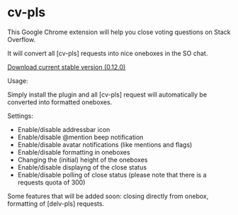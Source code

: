 cv-pls
======

This Google Chrome extension will help you close voting questions on Stack Overflow.

It will convert all [cv-pls] requests into nice oneboxes in the SO chat.

[Download current stable version (0.12.0)][1]

Usage:

Simply install the plugin and all [cv-pls] request will automatically be converted into formatted oneboxes.

Settings:

- Enable/disable addressbar icon
- Enable/disable @mention beep notification
- Enable/disable avatar notifications (like mentions and flags)
- Enable/disable formatting in oneboxes
- Changing the (initial) height of the oneboxes
- Enable/disable displayng of the close status
- Enable/disable polling of close status (please note that there is a requests quota of 300)

[1]:https://github.com/downloads/PeeHaa/cv-pls/cv-pls.0.12.0.crx

Some features that will be added soon: closing directly from onebox, formatting of [delv-pls] requests.